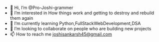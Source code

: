 - 👋 Hi, I’m @Pro-Joshi-grammer
- 👀 I’m interested in How things work and getting to destroy and rebuild them again 
- 🌱 I’m currently learning Python,FullStackWebDevelopment,DSA
- 💞️ I’m looking to collaborate on people who are building new projects
- 📫 How to reach me joshisankarsh45@gmail.com

<!---
Pro-Joshi-grammer/Pro-Joshi-grammer is a ✨ special ✨ repository because its `README.md` (this file) appears on your GitHub profile.
You can click the Preview link to take a look at your changes.
--->
